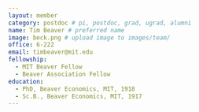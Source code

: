 ```yaml
---
layout: member
category: postdoc # pi, postdoc, grad, ugrad, alumni
name: Tim Beaver # preferred name
image: beck.png # upload image to images/team/
office: 6-222
email: timbeaver@mit.edu
fellowship:
  - MIT Beaver Fellow
  - Beaver Association Fellow
education:
  - PhD, Beaver Economics, MIT, 1918
  - Sc.B., Beaver Economics, MIT, 1917
---
```


